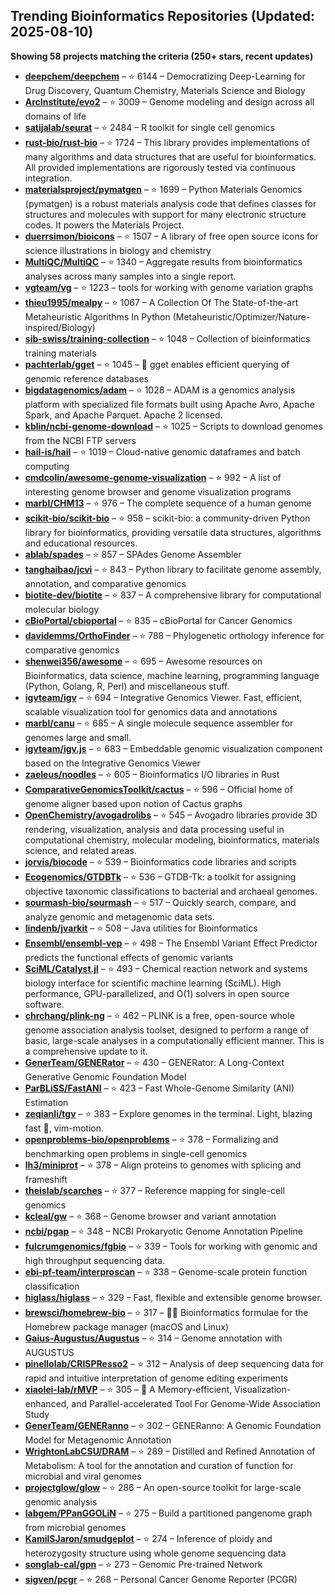 ## Trending Bioinformatics Repositories (Updated: 2025-08-10)

**Showing 58 projects matching the criteria (250+ stars, recent updates)**

- **[deepchem/deepchem](https://github.com/deepchem/deepchem)** – ⭐ 6144 – Democratizing Deep-Learning for Drug Discovery, Quantum Chemistry, Materials Science and Biology
- **[ArcInstitute/evo2](https://github.com/ArcInstitute/evo2)** – ⭐ 3009 – Genome modeling and design across all domains of life
- **[satijalab/seurat](https://github.com/satijalab/seurat)** – ⭐ 2484 – R toolkit for single cell genomics
- **[rust-bio/rust-bio](https://github.com/rust-bio/rust-bio)** – ⭐ 1724 – This library provides implementations of many algorithms and data structures that are useful for bioinformatics. All provided implementations are rigorously tested via continuous integration.
- **[materialsproject/pymatgen](https://github.com/materialsproject/pymatgen)** – ⭐ 1699 – Python Materials Genomics (pymatgen) is a robust materials analysis code that defines classes for structures and molecules with support for many electronic structure codes. It powers the Materials Project.
- **[duerrsimon/bioicons](https://github.com/duerrsimon/bioicons)** – ⭐ 1507 – A library of free open source icons for science illustrations in biology and chemistry
- **[MultiQC/MultiQC](https://github.com/MultiQC/MultiQC)** – ⭐ 1340 – Aggregate results from bioinformatics analyses across many samples into a single report.
- **[vgteam/vg](https://github.com/vgteam/vg)** – ⭐ 1223 – tools for working with genome variation graphs
- **[thieu1995/mealpy](https://github.com/thieu1995/mealpy)** – ⭐ 1067 – A Collection Of The State-of-the-art Metaheuristic Algorithms In Python (Metaheuristic/Optimizer/Nature-inspired/Biology)
- **[sib-swiss/training-collection](https://github.com/sib-swiss/training-collection)** – ⭐ 1048 – Collection of bioinformatics training materials
- **[pachterlab/gget](https://github.com/pachterlab/gget)** – ⭐ 1045 – 🧬 gget enables efficient querying of genomic reference databases
- **[bigdatagenomics/adam](https://github.com/bigdatagenomics/adam)** – ⭐ 1028 – ADAM is a genomics analysis platform with specialized file formats built using Apache Avro, Apache Spark, and Apache Parquet. Apache 2 licensed.
- **[kblin/ncbi-genome-download](https://github.com/kblin/ncbi-genome-download)** – ⭐ 1025 – Scripts to download genomes from the NCBI FTP servers
- **[hail-is/hail](https://github.com/hail-is/hail)** – ⭐ 1019 – Cloud-native genomic dataframes and batch computing
- **[cmdcolin/awesome-genome-visualization](https://github.com/cmdcolin/awesome-genome-visualization)** – ⭐ 992 – A list of interesting genome browser and genome visualization programs
- **[marbl/CHM13](https://github.com/marbl/CHM13)** – ⭐ 976 – The complete sequence of a human genome
- **[scikit-bio/scikit-bio](https://github.com/scikit-bio/scikit-bio)** – ⭐ 958 – scikit-bio: a community-driven Python library for bioinformatics, providing versatile data structures, algorithms and educational resources.
- **[ablab/spades](https://github.com/ablab/spades)** – ⭐ 857 – SPAdes Genome Assembler
- **[tanghaibao/jcvi](https://github.com/tanghaibao/jcvi)** – ⭐ 843 – Python library to facilitate genome assembly, annotation, and comparative genomics
- **[biotite-dev/biotite](https://github.com/biotite-dev/biotite)** – ⭐ 837 – A comprehensive library for computational molecular biology
- **[cBioPortal/cbioportal](https://github.com/cBioPortal/cbioportal)** – ⭐ 835 – cBioPortal for Cancer Genomics
- **[davidemms/OrthoFinder](https://github.com/davidemms/OrthoFinder)** – ⭐ 788 – Phylogenetic orthology inference for comparative genomics
- **[shenwei356/awesome](https://github.com/shenwei356/awesome)** – ⭐ 695 – Awesome resources on Bioinformatics, data science, machine learning, programming language (Python, Golang, R, Perl) and miscellaneous stuff.
- **[igvteam/igv](https://github.com/igvteam/igv)** – ⭐ 694 – Integrative Genomics Viewer. Fast, efficient, scalable visualization tool for genomics data and annotations
- **[marbl/canu](https://github.com/marbl/canu)** – ⭐ 685 – A single molecule sequence assembler for genomes large and small.
- **[igvteam/igv.js](https://github.com/igvteam/igv.js)** – ⭐ 683 – Embeddable genomic visualization component based on the Integrative Genomics Viewer
- **[zaeleus/noodles](https://github.com/zaeleus/noodles)** – ⭐ 605 – Bioinformatics I/O libraries in Rust
- **[ComparativeGenomicsToolkit/cactus](https://github.com/ComparativeGenomicsToolkit/cactus)** – ⭐ 596 – Official home of genome aligner based upon notion of Cactus graphs
- **[OpenChemistry/avogadrolibs](https://github.com/OpenChemistry/avogadrolibs)** – ⭐ 545 – Avogadro libraries provide 3D rendering, visualization, analysis and data processing useful in computational chemistry, molecular modeling, bioinformatics, materials science, and related areas.
- **[jorvis/biocode](https://github.com/jorvis/biocode)** – ⭐ 539 – Bioinformatics code libraries and scripts
- **[Ecogenomics/GTDBTk](https://github.com/Ecogenomics/GTDBTk)** – ⭐ 536 – GTDB-Tk: a toolkit for assigning objective taxonomic classifications to bacterial and archaeal genomes.
- **[sourmash-bio/sourmash](https://github.com/sourmash-bio/sourmash)** – ⭐ 517 – Quickly search, compare, and analyze genomic and metagenomic data sets.
- **[lindenb/jvarkit](https://github.com/lindenb/jvarkit)** – ⭐ 508 – Java utilities for Bioinformatics
- **[Ensembl/ensembl-vep](https://github.com/Ensembl/ensembl-vep)** – ⭐ 498 – The Ensembl Variant Effect Predictor predicts the functional effects of genomic variants
- **[SciML/Catalyst.jl](https://github.com/SciML/Catalyst.jl)** – ⭐ 493 – Chemical reaction network and systems biology interface for scientific machine learning (SciML). High performance, GPU-parallelized, and O(1) solvers in open source software.
- **[chrchang/plink-ng](https://github.com/chrchang/plink-ng)** – ⭐ 462 – PLINK is a free, open-source whole genome association analysis toolset, designed to perform a range of basic, large-scale analyses in a computationally efficient manner.  This is a comprehensive update to it.
- **[GenerTeam/GENERator](https://github.com/GenerTeam/GENERator)** – ⭐ 430 – GENERator: A Long-Context Generative Genomic Foundation Model
- **[ParBLiSS/FastANI](https://github.com/ParBLiSS/FastANI)** – ⭐ 423 – Fast Whole-Genome Similarity (ANI) Estimation
- **[zeqianli/tgv](https://github.com/zeqianli/tgv)** – ⭐ 383 – Explore genomes in the terminal. Light, blazing fast 🚀, vim-motion.
- **[openproblems-bio/openproblems](https://github.com/openproblems-bio/openproblems)** – ⭐ 378 – Formalizing and benchmarking open problems in single-cell genomics
- **[lh3/miniprot](https://github.com/lh3/miniprot)** – ⭐ 378 – Align proteins to genomes with splicing and frameshift
- **[theislab/scarches](https://github.com/theislab/scarches)** – ⭐ 377 – Reference mapping for single-cell genomics
- **[kcleal/gw](https://github.com/kcleal/gw)** – ⭐ 368 – Genome browser and variant annotation
- **[ncbi/pgap](https://github.com/ncbi/pgap)** – ⭐ 348 – NCBI Prokaryotic Genome Annotation Pipeline
- **[fulcrumgenomics/fgbio](https://github.com/fulcrumgenomics/fgbio)** – ⭐ 339 – Tools for working with genomic and high throughput sequencing data.
- **[ebi-pf-team/interproscan](https://github.com/ebi-pf-team/interproscan)** – ⭐ 338 – Genome-scale protein function classification
- **[higlass/higlass](https://github.com/higlass/higlass)** – ⭐ 329 – Fast, flexible and extensible genome browser.
- **[brewsci/homebrew-bio](https://github.com/brewsci/homebrew-bio)** – ⭐ 317 – :beer::microscope: Bioinformatics formulae for the Homebrew package manager (macOS and Linux)
- **[Gaius-Augustus/Augustus](https://github.com/Gaius-Augustus/Augustus)** – ⭐ 314 – Genome annotation with AUGUSTUS
- **[pinellolab/CRISPResso2](https://github.com/pinellolab/CRISPResso2)** – ⭐ 312 – Analysis of deep sequencing data for rapid and intuitive interpretation of genome editing experiments
- **[xiaolei-lab/rMVP](https://github.com/xiaolei-lab/rMVP)** – ⭐ 305 – :postbox: A Memory-efficient, Visualization-enhanced, and Parallel-accelerated Tool For Genome-Wide Association Study
- **[GenerTeam/GENERanno](https://github.com/GenerTeam/GENERanno)** – ⭐ 302 – GENERanno: A Genomic Foundation Model for Metagenomic Annotation
- **[WrightonLabCSU/DRAM](https://github.com/WrightonLabCSU/DRAM)** – ⭐ 289 – Distilled and Refined Annotation of Metabolism: A tool for the annotation and curation of function for microbial and viral genomes
- **[projectglow/glow](https://github.com/projectglow/glow)** – ⭐ 286 – An open-source toolkit for large-scale genomic analysis
- **[labgem/PPanGGOLiN](https://github.com/labgem/PPanGGOLiN)** – ⭐ 275 – Build a partitioned pangenome graph from microbial genomes
- **[KamilSJaron/smudgeplot](https://github.com/KamilSJaron/smudgeplot)** – ⭐ 274 – Inference of ploidy and heterozygosity structure using whole genome sequencing data
- **[songlab-cal/gpn](https://github.com/songlab-cal/gpn)** – ⭐ 273 – Genomic Pre-trained Network
- **[sigven/pcgr](https://github.com/sigven/pcgr)** – ⭐ 268 – Personal Cancer Genome Reporter (PCGR)
